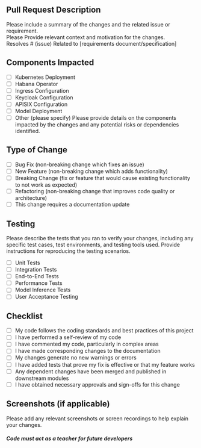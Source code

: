 ## Pull Request Description
Please include a summary of the changes and the related issue or requirement.     
Please Provide relevant context and motivation for the changes.     
Resolves # (issue)
Related to [requirements document/specification]

## Components Impacted
- [ ] Kubernetes Deployment
- [ ] Habana Operator
- [ ] Ingress Configuration
- [ ] Keycloak Configuration
- [ ] APISIX Configuration
- [ ] Model Deployment
- [ ] Other (please specify)
Please provide details on the components impacted by the changes and any potential risks or dependencies identified.

## Type of Change
- [ ] Bug Fix (non-breaking change which fixes an issue)
- [ ] New Feature (non-breaking change which adds functionality)
- [ ] Breaking Change (fix or feature that would cause existing functionality to not work as expected)
- [ ] Refactoring (non-breaking change that improves code quality or architecture)
- [ ] This change requires a documentation update

## Testing
Please describe the tests that you ran to verify your changes, including any specific test cases, test environments, and testing tools used. Provide instructions for reproducing the testing scenarios.
- [ ] Unit Tests
- [ ] Integration Tests
- [ ] End-to-End Tests
- [ ] Performance Tests
- [ ] Model Inference Tests
- [ ] User Acceptance Testing

## Checklist
- [ ] My code follows the coding standards and best practices of this project
- [ ] I have performed a self-review of my code
- [ ] I have commented my code, particularly in complex areas
- [ ] I have made corresponding changes to the documentation
- [ ] My changes generate no new warnings or errors
- [ ] I have added tests that prove my fix is effective or that my feature works
- [ ] Any dependent changes have been merged and published in downstream modules
- [ ] I have obtained necessary approvals and sign-offs for this change

## Screenshots (if applicable)
Please add any relevant screenshots or screen recordings to help explain your changes.

##### _Code must act as a teacher for future developers_
